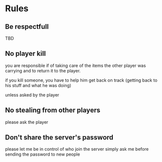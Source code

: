 # Rules

## Be respectfull

TBD

## No player kill

you are responsible if of taking care of the items the other player was carrying and to return it to the player.

if you kill someone, you have to help him get back on track (getting back to his stuff and what he was doing)

unless asked by the player

## No stealing from other players

please ask the player

## Don't share the server's password

please let me be in control of who join the server
simply ask me before sending the password to new people
